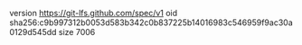 version https://git-lfs.github.com/spec/v1
oid sha256:c9b997312b0053d583b342c0b837225b14016983c546959f9ac30a0129d545dd
size 7006
